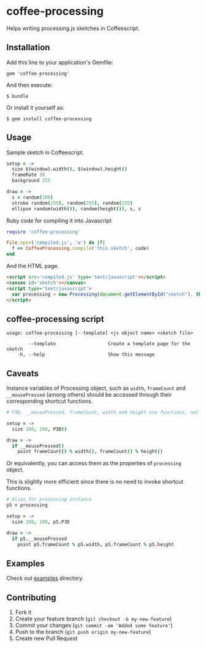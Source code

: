 coffee-processing
=================

Helps writing processing.js sketches in Coffeescript.

Installation
------------

Add this line to your application's Gemfile:

    gem 'coffee-processing'

And then execute:

    $ bundle

Or install it yourself as:

    $ gem install coffee-processing

Usage
-----

Sample sketch in Coffeescript.
```coffee
setup = ->
  size $(window).width(), $(window).height()
  frameRate 30
  background 255

draw = ->
  s = random(100)
  stroke random(255), random(255), random(255)
  ellipse random(width()), random(height()), s, s
```

Ruby code for compiling it into Javascript
```ruby
require 'coffee-processing'

File.open('compiled.js', 'w') do |f|
  f << CoffeeProcessing.compile('this.sketch', code)
end
```

And the HTML page.
```html
<script src='compiled.js' type='text/javascript'></script>
<canvas id='sketch'></canvas>
<script type='text/javascript'>
  var processing = new Processing(document.getElementById("sketch"), this.sketch)
</script>
```

coffee-processing script
------------------------

```
usage: coffee-processing [--template] <js object name> <sketch file>

        --template                   Create a template page for the sketch
    -h, --help                       Show this message
```


Caveats
-------

Instance variables of Processing object, such as `width`, `frameCount` and `__mousePressed` (among others)
should be accessed through their corresponding shortcut functions.

```coffee
# P3D, __mousePressed, frameCount, width and height are functions, not values.

setup = ->
  size 100, 100, P3D()

draw = ->
  if __mousePressed()
    point frameCount() % width(), frameCount() % height()
```

Or equivalently, you can access them as the properties of `processing` object.

This is slightly more efficient since there is no need to invoke shortcut functions.

```coffee
# Alias for processing instance
p5 = processing

setup = ->
  size 100, 100, p5.P3D

draw = ->
  if p5.__mousePressed
    point p5.frameCount % p5.width, p5.frameCount % p5.height
```

Examples
--------

Check out [examples](https://github.com/junegunn/coffee-processing/tree/master/examples) directory.

Contributing
------------

1. Fork it
2. Create your feature branch (`git checkout -b my-new-feature`)
3. Commit your changes (`git commit -am 'Added some feature'`)
4. Push to the branch (`git push origin my-new-feature`)
5. Create new Pull Request
